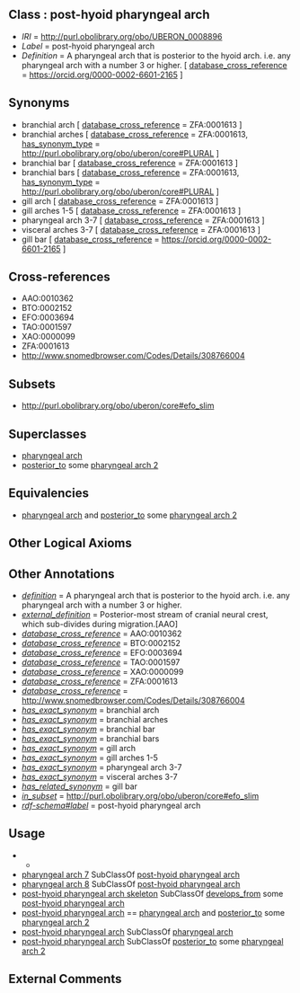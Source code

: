 
## Class : post-hyoid pharyngeal arch

 * *IRI* = http://purl.obolibrary.org/obo/UBERON_0008896
 * *Label* = post-hyoid pharyngeal arch
 * *Definition* = A pharyngeal arch that is posterior to the hyoid arch. i.e. any pharyngeal arch with a number 3 or higher. [ [database_cross_reference](../../ef/oboInOwl#hasDbXref.md) = https://orcid.org/0000-0002-6601-2165 ]

## Synonyms

 * branchial arch [ [database_cross_reference](../../ef/oboInOwl#hasDbXref.md) = ZFA:0001613 ]
 * branchial arches [ [database_cross_reference](../../ef/oboInOwl#hasDbXref.md) = ZFA:0001613, [has_synonym_type](../../pe/oboInOwl#hasSynonymType.md) = http://purl.obolibrary.org/obo/uberon/core#PLURAL ]
 * branchial bar [ [database_cross_reference](../../ef/oboInOwl#hasDbXref.md) = ZFA:0001613 ]
 * branchial bars [ [database_cross_reference](../../ef/oboInOwl#hasDbXref.md) = ZFA:0001613, [has_synonym_type](../../pe/oboInOwl#hasSynonymType.md) = http://purl.obolibrary.org/obo/uberon/core#PLURAL ]
 * gill arch [ [database_cross_reference](../../ef/oboInOwl#hasDbXref.md) = ZFA:0001613 ]
 * gill arches 1-5 [ [database_cross_reference](../../ef/oboInOwl#hasDbXref.md) = ZFA:0001613 ]
 * pharyngeal arch 3-7 [ [database_cross_reference](../../ef/oboInOwl#hasDbXref.md) = ZFA:0001613 ]
 * visceral arches 3-7 [ [database_cross_reference](../../ef/oboInOwl#hasDbXref.md) = ZFA:0001613 ]
 * gill bar [ [database_cross_reference](../../ef/oboInOwl#hasDbXref.md) = https://orcid.org/0000-0002-6601-2165 ]

## Cross-references

 * AAO:0010362
 * BTO:0002152
 * EFO:0003694
 * TAO:0001597
 * XAO:0000099
 * ZFA:0001613
 * http://www.snomedbrowser.com/Codes/Details/308766004

## Subsets

 * http://purl.obolibrary.org/obo/uberon/core#efo_slim

## Superclasses

 * [pharyngeal arch](../../UBERON/39/UBERON_0002539.md)
 * [posterior_to](../../BSPO/99/BSPO_0000099.md) some [pharyngeal arch 2](../../UBERON/66/UBERON_0003066.md)

## Equivalencies

 * [pharyngeal arch](../../UBERON/39/UBERON_0002539.md) and [posterior_to](../../BSPO/99/BSPO_0000099.md) some [pharyngeal arch 2](../../UBERON/66/UBERON_0003066.md)

## Other Logical Axioms


## Other Annotations

 * *[definition](../../IAO/15/IAO_0000115.md)* = A pharyngeal arch that is posterior to the hyoid arch. i.e. any pharyngeal arch with a number 3 or higher.
 * *[external_definition](../../UBPROP/01/UBPROP_0000001.md)* = Posterior-most stream of cranial neural crest, which sub-divides during migration.[AAO]
 * *[database_cross_reference](../../ef/oboInOwl#hasDbXref.md)* = AAO:0010362
 * *[database_cross_reference](../../ef/oboInOwl#hasDbXref.md)* = BTO:0002152
 * *[database_cross_reference](../../ef/oboInOwl#hasDbXref.md)* = EFO:0003694
 * *[database_cross_reference](../../ef/oboInOwl#hasDbXref.md)* = TAO:0001597
 * *[database_cross_reference](../../ef/oboInOwl#hasDbXref.md)* = XAO:0000099
 * *[database_cross_reference](../../ef/oboInOwl#hasDbXref.md)* = ZFA:0001613
 * *[database_cross_reference](../../ef/oboInOwl#hasDbXref.md)* = http://www.snomedbrowser.com/Codes/Details/308766004
 * *[has_exact_synonym](../../ym/oboInOwl#hasExactSynonym.md)* = branchial arch
 * *[has_exact_synonym](../../ym/oboInOwl#hasExactSynonym.md)* = branchial arches
 * *[has_exact_synonym](../../ym/oboInOwl#hasExactSynonym.md)* = branchial bar
 * *[has_exact_synonym](../../ym/oboInOwl#hasExactSynonym.md)* = branchial bars
 * *[has_exact_synonym](../../ym/oboInOwl#hasExactSynonym.md)* = gill arch
 * *[has_exact_synonym](../../ym/oboInOwl#hasExactSynonym.md)* = gill arches 1-5
 * *[has_exact_synonym](../../ym/oboInOwl#hasExactSynonym.md)* = pharyngeal arch 3-7
 * *[has_exact_synonym](../../ym/oboInOwl#hasExactSynonym.md)* = visceral arches 3-7
 * *[has_related_synonym](../../ym/oboInOwl#hasRelatedSynonym.md)* = gill bar
 * *[in_subset](../../et/oboInOwl#inSubset.md)* = http://purl.obolibrary.org/obo/uberon/core#efo_slim
 * *[rdf-schema#label](../../el/rdf-schema#label.md)* = post-hyoid pharyngeal arch

## Usage

 * -
 * [pharyngeal arch 7](../../UBERON/87/UBERON_0011087.md) SubClassOf [post-hyoid pharyngeal arch](../../UBERON/96/UBERON_0008896.md)
 * [pharyngeal arch 8](../../UBERON/38/UBERON_0011638.md) SubClassOf [post-hyoid pharyngeal arch](../../UBERON/96/UBERON_0008896.md)
 * [post-hyoid pharyngeal arch skeleton](../../UBERON/86/UBERON_0005886.md) SubClassOf [develops_from](../../RO/02/RO_0002202.md) some [post-hyoid pharyngeal arch](../../UBERON/96/UBERON_0008896.md)
 * [post-hyoid pharyngeal arch](../../UBERON/96/UBERON_0008896.md) == [pharyngeal arch](../../UBERON/39/UBERON_0002539.md) and [posterior_to](../../BSPO/99/BSPO_0000099.md) some [pharyngeal arch 2](../../UBERON/66/UBERON_0003066.md)
 * [post-hyoid pharyngeal arch](../../UBERON/96/UBERON_0008896.md) SubClassOf [pharyngeal arch](../../UBERON/39/UBERON_0002539.md)
 * [post-hyoid pharyngeal arch](../../UBERON/96/UBERON_0008896.md) SubClassOf [posterior_to](../../BSPO/99/BSPO_0000099.md) some [pharyngeal arch 2](../../UBERON/66/UBERON_0003066.md)

## External Comments

